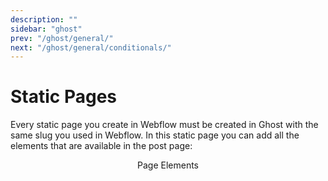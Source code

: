 ```yaml
---
description: ""
sidebar: "ghost"
prev: "/ghost/general/"
next: "/ghost/general/conditionals/"
---
```


# Static Pages

Every static page you create in Webflow must be created in Ghost with the same slug you used in Webflow. In this static page you can add all the elements that are available in the post page:

<div align="center">
    <g-link class="ml-auto text-ui-primary font-bold px-4 py-2 border border-ui-border rounded-lg hover:bg-ui-primary hover:text-white transition-colors active--exact active no-underline" to="/ghost/blog/post-page-elements/">Page Elements</g-link>
</div>
